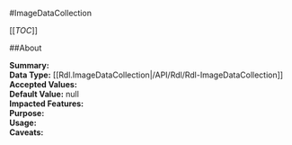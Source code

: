 #ImageDataCollection

[[_TOC_]]

##About

**Summary:**   
**Data Type:** [[Rdl.ImageDataCollection|/API/Rdl/Rdl-ImageDataCollection]]  
**Accepted Values:**   
**Default Value:** null  
**Impacted Features:**   
**Purpose:**   
**Usage:**   
**Caveats:**   

